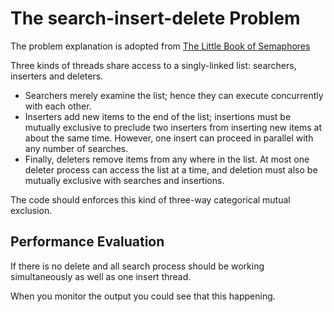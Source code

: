 # The search-insert-delete Problem

The problem explanation is adopted from [The Little Book of Semaphores][book_semaphores] 

Three kinds of threads share access to a singly-linked list: searchers, inserters and deleters.

* Searchers merely examine the list; hence they can execute concurrently with each other.
* Inserters add new items to the end of the list; insertions must be mutually exclusive to preclude two inserters from inserting new items at about the same time. However, one insert can proceed in parallel with any number of searches.
* Finally, deleters remove items from any where in the list. At most one deleter process can access the list at a time, and deletion must also be mutually exclusive with searches and insertions.

The code should enforces this kind of three-way categorical mutual exclusion.

## Performance Evaluation
If there is no delete and all search process should be working simultaneously as well as one insert thread.

When you monitor the output you could see that this happening.

[book_semaphores]: greenteapress.com/semaphores/LittleBookOfSemaphores.pdf


